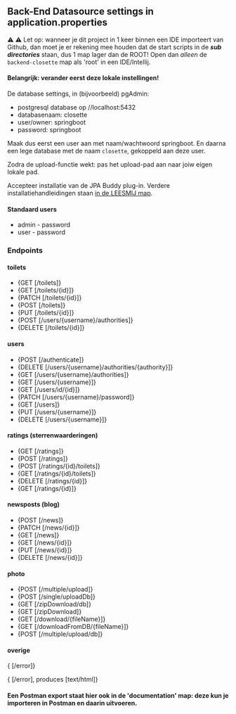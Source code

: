 ## Back-End Datasource settings in application.properties

⚠️ :warning: Let op: wanneer je dit project in 1 keer binnen een IDE importeert van Github, dan moet je er rekening mee houden dat de start scripts in de ***sub directories*** staan, dus 1 map lager dan de ROOT! Open dan _alleen_ de `backend-closette` map als 'root' in een IDE/Intellij.


#### Belangrijk: verander eerst deze lokale instellingen!

De database settings, in (bijvoorbeeld) pgAdmin:
* postgresql database op //localhost:5432
* databasenaam: closette
* user/owner: springboot
* password: springboot

Maak dus eerst een user aan met naam/wachtwoord springboot. En daarna een lege database met de naam `closette`, gekoppeld aan deze user.

Zodra de upload-functie wekt: pas het upload-pad aan naar joiw eigen lokale pad.

Accepteer installatie van de JPA Buddy plug-in. Verdere installatiehandleidingen staan [in de LEESMIJ map](../LEESMIJ).

#### Standaard users

* admin - password
* user - password

### Endpoints

#### toilets
* {GET [/toilets]}
* {GET [/toilets/{id}]}
* {PATCH [/toilets/{id}]}
* {POST [/toilets]}
* {PUT [/toilets/{id}]}
* {POST [/users/{username}/authorities]}
* {DELETE [/toilets/{id}]}


#### users
* {POST [/authenticate]}
* {DELETE [/users/{username}/authorities/{authority}]}
* {GET [/users/{username}/authorities]}
* {GET [/users/{username}]}
* {GET [/users/id/{id}]}
* {PATCH [/users/{username}/password]}
* {GET [/users]}
* {PUT [/users/{username}]}
* {DELETE [/users/{username}]}


#### ratings (sterrenwaarderingen)

* {GET [/ratings]}
* {POST [/ratings]}
* {POST [/ratings/{id}/toilets]}
* {GET [/ratings/{id}/toilets]}
* {DELETE [/ratings/{id}]} 
* {GET [/ratings/{id}]}


#### newsposts (blog)

* {POST [/news]}
* {PATCH [/news/{id}]}
* {GET [/news]}
* {GET [/news/{id}]}
* {PUT [/news/{id}]}
* {DELETE [/news/{id}]}

#### photo

* {POST [/multiple/upload]}
* {POST [/single/uploadDb]}
* {GET [/zipDownload/db]}
* {GET [/zipDownload]}
* {GET [/download/{fileName}]}
* {GET [/downloadFromDB/{fileName}]}
* {POST [/multiple/upload/db]}

#### overige

{ [/error]}

{ [/error], produces [text/html]}


#### Een Postman export staat hier ook in de 'documentation' map: deze kun je importeren in Postman en daarin uitvoeren.

